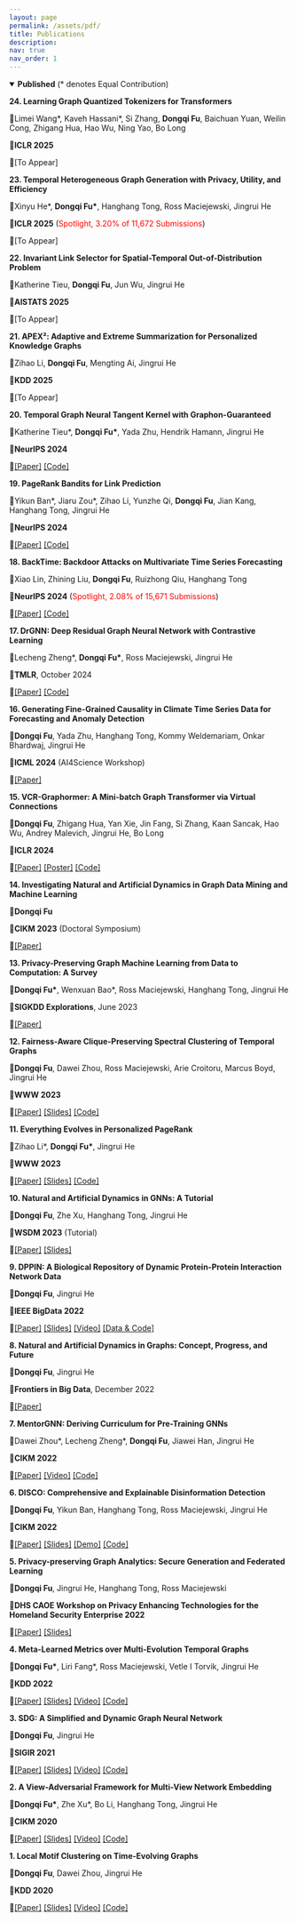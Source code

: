 ```yaml
---
layout: page
permalink: /assets/pdf/
title: Publications
description:
nav: true
nav_order: 1
---
```


<!---
<div style="max-width: 100%; text-align: center;">
  <a href="https://dongqifu.github.io/assets/img/research_scope.png">
  <img src="https://dongqifu.github.io/assets/img/research_scope.png" alt="My Current Research Scope (Stay Tuned)" style="width: 100%; height: auto;">
  </a>
  <p style="font-style: normal;">Graph AI Development</p>
</div>
-->
  
<details open>
  <summary><b>Published</b> (* denotes Equal Contribution)</summary>
  <p></p>
  <p><b>24. Learning Graph Quantized Tokenizers for Transformers</b></p>
  <p>🔻Limei Wang*, Kaveh Hassani*, Si Zhang, <b>Dongqi Fu</b>, Baichuan Yuan, Weilin Cong, Zhigang Hua, Hao Wu, Ning Yao, Bo Long</p>
  <p>🔻<b>ICLR 2025</b></p>
  <p>🔻[To Appear] </p>

  <p><b>23. Temporal Heterogeneous Graph Generation with Privacy, Utility, and Efficiency</b></p>
  <p>🔻Xinyu He*, <b>Dongqi Fu*</b>, Hanghang Tong, Ross Maciejewski, Jingrui He</p>
  <p>🔻<b>ICLR 2025</b> (<span style="color:red;">Spotlight, 3.20% of 11,672 Submissions</span>) </p>
  <p>🔻[To Appear] </p>

  <p><b>22. Invariant Link Selector for Spatial-Temporal Out-of-Distribution Problem</b></p>
  <p>🔻Katherine Tieu, <b>Dongqi Fu</b>, Jun Wu, Jingrui He </p>
  <p>🔻<b>AISTATS 2025</b></p>
  <p>🔻[To Appear] </p>

  <p><b>21. APEX²: Adaptive and Extreme Summarization for Personalized Knowledge Graphs</b></p>
  <p>🔻Zihao Li, <b>Dongqi Fu</b>, Mengting Ai, Jingrui He </p>
  <p>🔻<b>KDD 2025</b></p>
  <p>🔻[To Appear] </p>
  
  <p><b>20. Temporal Graph Neural Tangent Kernel with Graphon-Guaranteed</b></p>
  <p>🔻Katherine Tieu*, <b>Dongqi Fu*</b>, Yada Zhu, Hendrik Hamann, Jingrui He</p>
  <p>🔻<b>NeurIPS 2024</b></p>
  <p>🔻<a href="https://openreview.net/pdf?id=266nH7kLSV">[Paper]</a> <a href="https://github.com/kthrn22/TempGNTK">[Code]</a></p>

  <p><b>19. PageRank Bandits for Link Prediction</b></p>
  <p>🔻Yikun Ban*, Jiaru Zou*, Zihao Li, Yunzhe Qi, <b>Dongqi Fu</b>, Jian Kang, Hanghang Tong, Jingrui He</p>
  <p>🔻<b>NeurIPS 2024</b></p>
  <p>🔻<a href="https://openreview.net/pdf?id=VSz9na5Jtl">[Paper]</a> <a href="https://github.com/jiaruzouu/PRB">[Code]</a></p>

  <p><b>18. BackTime: Backdoor Attacks on Multivariate Time Series Forecasting</b></p>
  <p>🔻Xiao Lin, Zhining Liu, <b>Dongqi Fu</b>, Ruizhong Qiu, Hanghang Tong</p>
  <p>🔻<b>NeurIPS 2024</b> (<span style="color:red;">Spotlight, 2.08% of 15,671 Submissions</span>)</p>
  <p>🔻<a href="https://openreview.net/pdf?id=Kl13lipxTW">[Paper]</a> <a href="https://github.com/xiaolin-cs/BackTime">[Code]</a></p>

  <p><b>17. DrGNN: Deep Residual Graph Neural Network with Contrastive Learning</b></p>
  <p>🔻Lecheng Zheng*, <b>Dongqi Fu*</b>, Ross Maciejewski, Jingrui He</p>
  <p>🔻<b>TMLR</b>, October 2024</p>
  <p>🔻<a href="https://openreview.net/pdf?id=frb6sLbACS">[Paper]</a> <a href="https://github.com/zhenglecheng/DrGNN">[Code]</a></p>
  
  <p><b>16. Generating Fine-Grained Causality in Climate Time Series Data for Forecasting and Anomaly Detection</b></p>
  <p>🔻<b>Dongqi Fu</b>, Yada Zhu, Hanghang Tong, Kommy Weldemariam, Onkar Bhardwaj, Jingrui He</p>
  <p>🔻<b>ICML 2024</b> (AI4Science Workshop)</p>
  <p>🔻<a href="https://arxiv.org/pdf/2408.04254">[Paper]</a></p>

  <p><b>15. VCR-Graphormer: A Mini-batch Graph Transformer via Virtual Connections</b></p>
  <p>🔻<b>Dongqi Fu</b>, Zhigang Hua, Yan Xie, Jin Fang, Si Zhang, Kaan Sancak, Hao Wu, Andrey Malevich, Jingrui He, Bo Long</p>
  <p>🔻<b>ICLR 2024</b></p>
  <p>🔻<a href="https://arxiv.org/pdf/2403.16030.pdf">[Paper]</a> <a href="https://github.com/DongqiFu/VCR-Graphormer/blob/main/poster.png">[Poster]</a> <a href="https://github.com/DongqiFu/VCR-Graphormer">[Code]</a></p>
  
  <p><b>14. Investigating Natural and Artificial Dynamics in Graph Data Mining and Machine Learning</b></p>
  <p>🔻<b>Dongqi Fu</b></p>
  <p>🔻<b>CIKM 2023</b> (Doctoral Symposium)</p>
  <p>🔻<a href="https://dl.acm.org/doi/pdf/10.1145/3583780.3616007?casa_token=hRzfvZ6LFU8AAAAA:qzcokEzmjVfCTxmd435ynKKH-_Ttt6LcTtPQ4J55B-OCvQGBeNhu_XYZHIcEXkxPL4-hnB0nACOM">[Paper]</a></p>
  
  <p><b>13. Privacy-Preserving Graph Machine Learning from Data to Computation: A Survey</b></p>
  <p>🔻<b>Dongqi Fu*</b>, Wenxuan Bao*, Ross Maciejewski, Hanghang Tong, Jingrui He</p>
  <p>🔻<b>SIGKDD Explorations</b>, June 2023</p>
  <p>🔻<a href="https://dl.acm.org/doi/pdf/10.1145/3606274.3606280">[Paper]</a></p>
  
  <p><b>12. Fairness-Aware Clique-Preserving Spectral Clustering of Temporal Graphs</b></p>
  <p>🔻<b>Dongqi Fu</b>, Dawei Zhou, Ross Maciejewski, Arie Croitoru, Marcus Boyd, Jingrui He</p>
  <p>🔻<b>WWW 2023</b></p>
  <p>🔻<a href="https://dongqifu.github.io/assets/pdf/F-SEGA.pdf">[Paper]</a> <a href="https://github.com/DongqiFu/F-SEGA/blob/main/slides/WWW'23_F_SEGA_Presentation_Slides.pdf">[Slides]</a> <a href="https://github.com/DongqiFu/F-SEGA/tree/main/code">[Code]</a></p>
  
  <p><b>11. Everything Evolves in Personalized PageRank</b></p>
  <p>🔻Zihao Li*, <b>Dongqi Fu*</b>, Jingrui He</p>
  <p>🔻<b>WWW 2023</b></p>
  <p>🔻<a href="https://dongqifu.github.io/assets/pdf/EvePPR.pdf">[Paper]</a> <a href="https://github.com/DongqiFu/EvePPR/blob/main/slides/WWW'23_EvePPR_Presentation_Slides.pdf">[Slides]</a> <a href="https://github.com/DongqiFu/EvePPR/tree/main/code">[Code]</a></p>
  
  <p><b>10. Natural and Artificial Dynamics in GNNs: A Tutorial</b></p>
  <p>🔻<b>Dongqi Fu</b>, Zhe Xu, Hanghang Tong, Jingrui He</p>
  <p>🔻<b>WSDM 2023</b> (Tutorial)</p>
  <p>🔻<a href="https://dongqifu.github.io/assets/pdf/WSDM-Tutorial-Paper.pdf">[Paper]</a> <a href="https://github.com/DongqiFu/Natural-and-Artificial-Dynamics-in-GNNs-A-Tutorial/blob/main/WSDM'23%20Tutorial%200227.pdf">[Slides]</a></p>
  
  <p><b>9. DPPIN: A Biological Repository of Dynamic Protein-Protein Interaction Network Data</b></p>
  <p>🔻<b>Dongqi Fu</b>, Jingrui He</p>
  <p>🔻<b>IEEE BigData 2022</b></p>
  <p>🔻<a href="https://dongqifu.github.io/assets/pdf/DPPIN.pdf">[Paper]</a> <a href="https://github.com/DongqiFu/DPPIN/blob/main/IEEE%20BigData'22_DPPIN_Presentation_Slides.pdf">[Slides]</a> <a href="https://ieeecps.org/files/zlu1YJ8c0HLbvS3sNNx3W">[Video]</a> <a href="https://github.com/DongqiFu/DPPIN">[Data & Code]</a></p>
  
  <p><b>8. Natural and Artificial Dynamics in Graphs: Concept, Progress, and Future</b></p>
  <p>🔻<b>Dongqi Fu</b>, Jingrui He</p>
  <p>🔻<b>Frontiers in Big Data</b>, December 2022</p>
  <p>🔻<a href="https://dongqifu.github.io/assets/pdf/fdata-05-1062637.pdf">[Paper]</a></p>
  
  <p><b>7. MentorGNN: Deriving Curriculum for Pre-Training GNNs</b></p>
  <p>🔻Dawei Zhou*, Lecheng Zheng*, <b>Dongqi Fu</b>, Jiawei Han, Jingrui He</p>
  <p>🔻<b>CIKM 2022</b></p>
  <p>🔻<a href="https://arxiv.org/pdf/2208.09905.pdf">[Paper]</a> <a href="https://dl.acm.org/action/downloadSupplement?doi=10.1145%2F3511808.3557393&file=CIKM+Presentation.mp4">[Video]</a> <a href="https://github.com/Leo02016/MentorGNN">[Code]</a></p>
  
  <p><b>6. DISCO: Comprehensive and Explainable Disinformation Detection</b></p>
  <p>🔻<b>Dongqi Fu</b>, Yikun Ban, Hanghang Tong, Ross Maciejewski, Jingrui He</p>
  <p>🔻<b>CIKM 2022</b></p>
  <p>🔻<a href="https://dongqifu.github.io/assets/pdf/DISCO.pdf">[Paper]</a> <a href="https://github.com/DongqiFu/DISCO/blob/main/slides/CIKM'22_DISCO_Presentation_Slides.pdf">[Slides]</a> <a href="https://drive.google.com/file/d/1Nhw1veqjIN9SBz1RLJPDTRVTHuknfjHl/edit">[Demo]</a> <a href="https://github.com/DongqiFu/DISCO">[Code]</a></p>
  
  <p><b>5. Privacy-preserving Graph Analytics: Secure Generation and Federated Learning</b></p>
  <p>🔻<b>Dongqi Fu</b>, Jingrui He, Hanghang Tong, Ross Maciejewski</p>
  <p>🔻<b>DHS CAOE Workshop on Privacy Enhancing Technologies for the Homeland Security Enterprise 2022</b></p>
  <p>🔻<a href="https://arxiv.org/pdf/2207.00048.pdf">[Paper]</a> <a href="https://dongqifu.github.io/assets/pdf/PETS4HASE'22_Presentation_Slides.pdf">[Slides]</a></p>
  
  <p><b>4. Meta-Learned Metrics over Multi-Evolution Temporal Graphs</b></p>
  <p>🔻<b>Dongqi Fu*</b>, Liri Fang*, Ross Maciejewski, Vetle I Torvik, Jingrui He</p>
  <p>🔻<b>KDD 2022</b></p>
  <p>🔻<a href="https://dongqifu.github.io/assets/pdf/Temp-GFSM.pdf">[Paper]</a> <a href="https://github.com/DongqiFu/Temp-GFSM/blob/main/Slides/KDD'22_Temp-GFSM_Presentation_Slides.pdf">[Slides]</a> <a href="https://dl.acm.org/action/downloadSupplement?doi=10.1145%2F3534678.3539313&file=KDD22-fp0916.mp4">[Video]</a> <a href="https://github.com/LiriFang/Temp-GFSM">[Code]</a></p>
  
  <p><b>3. SDG: A Simplified and Dynamic Graph Neural Network</b></p>
  <p>🔻<b>Dongqi Fu</b>, Jingrui He</p>
  <p>🔻<b>SIGIR 2021</b></p>
  <p>🔻<a href="https://dongqifu.github.io/assets/pdf/SDG.pdf">[Paper]</a> <a href="https://github.com/DongqiFu/SDG/blob/main/slides/SIGIR'21_SDG_Presentation_Slides.pdf">[Slides]</a> <a href="https://dl.acm.org/action/downloadSupplement?doi=10.1145%2F3404835.3463059&file=sp1515_prerecorded_video.mp4">[Video]</a> <a href="https://github.com/DongqiFu/SDG">[Code]</a></p>
  
  <p><b>2. A View-Adversarial Framework for Multi-View Network Embedding</b></p>
  <p>🔻<b>Dongqi Fu*</b>, Zhe Xu*, Bo Li, Hanghang Tong, Jingrui He</p>
  <p>🔻<b>CIKM 2020</b></p>
  <p>🔻<a href="https://dongqifu.github.io/assets/pdf/VANE.pdf">[Paper]</a> <a href="https://github.com/DongqiFu/VANE/blob/master/slides/CIKM'20_VANE_Presentation_Slides.pdf">[Slides]</a> <a href="https://dl.acm.org/action/downloadSupplement?doi=10.1145%2F3340531.3412127&file=3340531.3412127.mp4&download=true">[Video]</a> <a href="https://github.com/pricexu/VANE">[Code]</a></p>
  
  <p><b>1. Local Motif Clustering on Time-Evolving Graphs</b></p>
  <p>🔻<b>Dongqi Fu</b>, Dawei Zhou, Jingrui He</p>
  <p>🔻<b>KDD 2020</b></p>
  <p>🔻<a href="https://dongqifu.github.io/assets/pdf/L-MEGA.pdf">[Paper]</a> <a href="https://github.com/DongqiFu/L-MEGA/blob/master/slides/KDD'20_L-MEGA_Slides.pdf">[Slides]</a> <a href="https://www.youtube.com/watch?v=2Z-SS1IchGc&feature=emb_title">[Video]</a> <a href="https://github.com/DongqiFu/L-MEGA">[Code]</a></p>

</details>

<!--
<details close>
  <summary><b>Pre-print</b> (* denotes Equal Contribution)</summary>
  <p><b>Language Models are Graph Learners</b></p>
  <p>🔻Zhe Xu, Kaveh Hassani, Si Zhang, Hanqing Zeng, Michihiro Yasunaga, Limei Wang, <b>Dongqi Fu</b>, Ning Yao, Bo Long, Hanghang Tong</p>
  <p>🔻<a href="https://arxiv.org/pdf/2410.02296">[arXiv]</a>
  
  <p><b>Parametric Graph Representations in the Era of Foundation Models: A Survey and Position</b></p>
  <p>🔻<b>Dongqi Fu*</b>, Liri Fang*, Zihao Li*, Hanghang Tong, Vetle I Torvik, Jingrui He</p>
  <p>🔻<a href="https://arxiv.org/pdf/2410.12126?">[arXiv]</a> <a href="https://github.com/iDEA-iSAIL-Lab-UIUC/pyg-ssl">[Code]</a></p>
  
  <p><b>Can Graph Neural Networks Learn Language with Extremely Weak Text Supervision?</b></p>
  <p>🔻Zihao Li, Lecheng Zheng, Bowen Jin, <b>Dongqi Fu</b>, Baoyu Jing, Yikun Ban, Jingrui He, Jiawei Han</p>
  <p>🔻<b>arXiv</b></p>
  <p>🔻<a href="https://arxiv.org/pdf/2412.21151">[arXiv]</a>

  <p><b>PyG-SSL: A Graph Self-Supervised Learning Toolkit</b></p>
  <p>🔻Lecheng Zheng*, Baoyu Jing*, Zihao Li*, Zhichen Zeng, Tianxin Wei, Mengting Ai, Xinrui He, Lihui Liu, <b>Dongqi Fu</b>, Jiaxuan You, Hanghang Tong, Jingrui He</p>
  <p>🔻<a href="https://arxiv.org/pdf/2412.21151">[arXiv]</a> <a href="https://github.com/iDEA-iSAIL-Lab-UIUC/pyg-ssl">[Code]</a></p>
  
  <p><b>Provably Extending PageRank-based Local Clustering Algorithm to Weighted Directed Graphs with Self-Loops and to Hypergraphs</b></p>
  <p>🔻Zihao Li, <b>Dongqi Fu</b>, Hengyu Liu, Jingrui He</p>
  <p>🔻<a href="https://arxiv.org/pdf/2412.03008">[arXiv]</a>

  <p><b>Hypergraphs as Weighted Directed Self-Looped Graphs: Spectral Properties, Clustering, Cheeger Inequality</b></p>
  <p>🔻Zihao Li, <b>Dongqi Fu</b>, Hengyu Liu, Jingrui He</p>
  <p>🔻<a href="https://arxiv.org/pdf/2411.03331">[arXiv]</a>

</details>
-->
